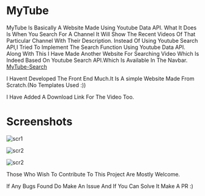 # MyTube
MyTube Is Basically A Website Made Using Youtube Data API.
What It Does Is When You Search For A Channel It Will Show The Recent Videos Of That Particular Channel With Their Description.
Instead Of Using Youtube Search API,I Tried To Implement The Search Function Using Youtube Data API.
Along With This I Have Made Another Website For Searching Video Which Is Indeed Based On Youtube Search API.Which Is Available In The Navbar.
 [MyTube-Search](http://aswinzz.tech/MyTube-Search/)

I Havent Developed The Front End Much.It Is A simple Website Made From Scratch.(No Templates Used :))

I Have Added A Download Link For The Video Too.



# Screenshots
![scr1](https://pbs.twimg.com/media/C8b2fF6UMAAA-dR.jpg:large)

![scr2](https://pbs.twimg.com/media/C8b2wTUUMAAMq0t.jpg:large)

![scr2](https://pbs.twimg.com/media/C8b28T8UMAA95UO.jpg:large)

 Those Who Wish To Contribute To This Project Are Mostly Welcome.

 If Any Bugs Found Do Make An Issue And If You Can Solve It Make A PR :)
